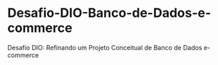 # Desafio-DIO-Banco-de-Dados-e-commerce
Desafio DIO: Refinando um Projeto Conceitual de Banco de Dados e-commerce
